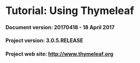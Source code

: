 



# Tutorial: Using Thymeleaf









#### Document version: 20170418 - 18 April 2017

#### Project version: 3.0.5.RELEASE

#### Project web site: http://www.thymeleaf.org
